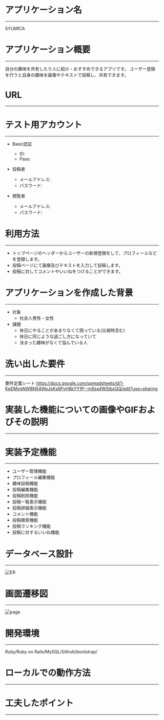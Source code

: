 # アプリケーション名
-----------------------------------------------------------------------------------------------------
SYUMICA





# アプリケーション概要
-----------------------------------------------------------------------------------------------------
自分の趣味を共有したり人に紹介・おすすめできるアプリです。
ユーザー登録を行うと自身の趣味を画像やテキストで投稿し、共有できます。





# URL
-----------------------------------------------------------------------------------------------------





# テスト用アカウント
-----------------------------------------------------------------------------------------------------
* Basic認証
    * ID:
    * Pass:

* 投稿者
    * メールアドレス: 
    * パスワード:

* 閲覧者
    * メールアドレス:
    * パスワード:





# 利用方法
-----------------------------------------------------------------------------------------------------
- トップページのヘッダーからユーザーの新規登録をして、プロフィールなどを登録します。
- 投稿ページにて画像及びテキストを入力して投稿します。
- 投稿に対してコメントやいいねをつけることができます。





# アプリケーションを作成した背景
-----------------------------------------------------------------------------------------------------
* 対象
  - 社会人男性・女性
* 課題
  - 休日にやることがあまりなくて困っている(災禍時含む)
  - 休日に同じような過ごし方になっていて
  - 決まった趣味がなくて悩んでいる人





# 洗い出した要件
-----------------------------------------------------------------------------------------------------
要件定義シート
https://docs.google.com/spreadsheets/d/1-KpDMyqNWBN54WpJsKs6PvH6kYY1P--m9za4WStbxQQ/edit?usp=sharing





# 実装した機能についての画像やGIFおよびその説明
-----------------------------------------------------------------------------------------------------





# 実装予定機能
-----------------------------------------------------------------------------------------------------
- ユーザー管理機能
- プロフィール編集機能
- 趣味投稿機能
- 投稿編集機能
- 投稿削除機能
- 投稿一覧表示機能
- 投稿詳細表示機能
- コメント機能
- 投稿検索機能
- 投稿ランキング機能
- 投稿に対するいいね機能





# データベース設計
-----------------------------------------------------------------------------------------------------
![ER](https://user-images.githubusercontent.com/97220381/156679377-fc978fb8-3ccc-4cda-aa30-3415e9f4b0c6.png)





# 画面遷移図
-----------------------------------------------------------------------------------------------------
![page](https://user-images.githubusercontent.com/97220381/156674556-c47edeef-7fc6-4961-af9c-13257938f958.png)





# 開発環境
-----------------------------------------------------------------------------------------------------
Ruby/Ruby on Rails/MySQL/Github/bootstrap/





# ローカルでの動作方法
-----------------------------------------------------------------------------------------------------





# 工夫したポイント
-----------------------------------------------------------------------------------------------------





